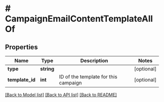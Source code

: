 # # CampaignEmailContentTemplateAllOf

## Properties

Name | Type | Description | Notes
------------ | ------------- | ------------- | -------------
**type** | **string** |  | [optional] 
**template_id** | **int** | ID of the template for this campaign | [optional] 

[[Back to Model list]](../../README.md#documentation-for-models) [[Back to API list]](../../README.md#documentation-for-api-endpoints) [[Back to README]](../../README.md)



